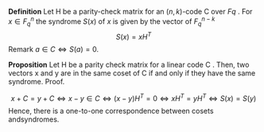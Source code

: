 
**Definition**
Let H be a parity-check matrix for an $(n, k)$-code C over $F_{}q$ . For $x ∈ F_{q}^n$
the syndrome $S(x)$ of $x$ is given by the vector of $F_{q}^{n−k}$
$$S(x) = xH^T$$
Remark $a ∈ C ⇔ S(a) = 0$.

**Proposition**
Let H be a parity check matrix for a linear code C . Then, two vectors x and y are in the same coset of C if and only if they have the same syndrome.
Proof. 

$$x + C = y + C ⇔ x − y ∈ C ⇔ (x − y )H^T = 0⇔ xH^T = yH^T ⇔S(x ) = S(y)$$
Hence, there is a one-to-one correspondence between cosets andsyndromes.
